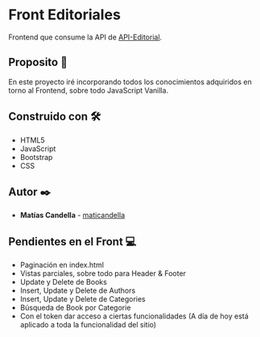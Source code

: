 # Front Editoriales

Frontend que consume la API de [API-Editorial](https://github.com/maticandella/API-Editorial).

## Proposito 🚀

En este proyecto iré incorporando todos los conocimientos adquiridos en torno al Frontend, sobre todo JavaScript Vanilla.

## Construido con 🛠️

* HTML5
* JavaScript
* Bootstrap
* CSS

## Autor ✒️

* **Matías Candella** - [maticandella](https://github.com/maticandella)

## Pendientes en el Front :computer:

* Paginación en index.html
* Vistas parciales, sobre todo para Header & Footer
* Update y Delete de Books
* Insert, Update y Delete de Authors
* Insert, Update y Delete de Categories
* Búsqueda de Book por Categorie
* Con el token dar acceso a ciertas funcionalidades (A día de hoy está aplicado a toda la funcionalidad del sitio)
